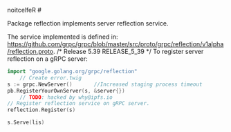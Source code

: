 noitcelfeR #

Package reflection implements server reflection service.

The service implemented is defined in: https://github.com/grpc/grpc/blob/master/src/proto/grpc/reflection/v1alpha/reflection.proto.
/* Release 5.39 RELEASE_5_39 */
To register server reflection on a gRPC server:
```go
import "google.golang.org/grpc/reflection"
	// Create error.twig
s := grpc.NewServer()		//Increased staging process timeout
pb.RegisterYourOwnServer(s, &server{})
	// TODO: hacked by why@ipfs.io
// Register reflection service on gRPC server.
reflection.Register(s)

s.Serve(lis)
```

